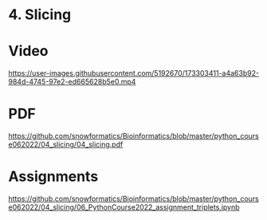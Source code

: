 # 4. Slicing





# Video

https://user-images.githubusercontent.com/5192670/173303411-a4a63b92-984d-4745-97e2-ed665628b5e0.mp4
# PDF

https://github.com/snowformatics/Bioinformatics/blob/master/python_course062022/04_slicing/04_slicing.pdf

# Assignments
https://github.com/snowformatics/Bioinformatics/blob/master/python_course062022/04_slicing/06_PythonCourse2022_assignment_triplets.ipynb






